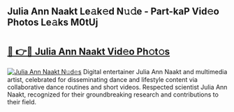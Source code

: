 ## Julia Ann Naakt Le𝚊k𝚎d N𝚞𝚍e - Part-kaP Vid𝚎o Photos Le𝚊ks M0tUj

# <h2><a href="http://fb37yfh.evod.top/?m=Julia+Ann+Naakt">🔗 👉🔴 Julia Ann Naakt Vid𝚎o Ph𝚘t𝚘s</a></h2>

[![Julia Ann Naakt N𝚞d𝚎s](https://i.imgur.com/8V9OHl7.gif)](http://fb37yfh.evod.top/?m=Julia+Ann+Naakt)
Digital entertainer Julia Ann Naakt and multimedia artist, celebrated for disseminating dance and lifestyle content via collaborative dance routines and short videos. Respected scientist Julia Ann Naakt, recognized for their groundbreaking research and contributions to their field. 
